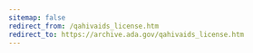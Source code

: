 ```yaml
---
sitemap: false 
redirect_from: /qahivaids_license.htm 
redirect_to: https://archive.ada.gov/qahivaids_license.htm 
---
```

